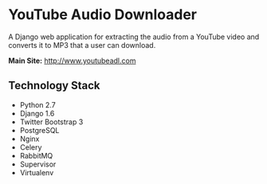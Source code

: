 YouTube Audio Downloader
========================

A Django web application for extracting the audio from a YouTube video and converts it to MP3 that a user can download.

<b>Main Site:</b> http://www.youtubeadl.com


Technology Stack
----------------
- Python 2.7
- Django 1.6
- Twitter Bootstrap 3
- PostgreSQL
- Nginx
- Celery
- RabbitMQ
- Supervisor
- Virtualenv